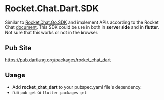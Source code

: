# Rocket.Chat.Dart.SDK

Similar to [Rocket.Chat.Go.SDK](https://github.com/RocketChat/Rocket.Chat.Go.SDK) and implement APIs according to the
Rocket Chat [document](https://rocket.chat/docs/developer-guides/rest-api/).
This SDK could be use in both in **server side** and in **flutter**. Not sure that this works or not in the browser.

## Pub Site

https://pub.dartlang.org/packages/rocket_chat_dart

## Usage

* Add **rocket_chat_dart** to your pubspec.yaml file's dependency.
* run `pub get` or `flutter packages get`
